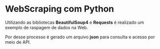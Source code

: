 # WebScraping com Python

Utilizando as bibliotecas **BeautifulSoup4** e **Requests** é realizado um exemplo de raspagem de dados na Web.

Por desse processo é gerado um arquivo **json** para consulta e acesso por meio de API.
